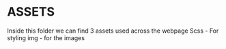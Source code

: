 # ASSETS

Inside this folder we can find 3 assets used across the webpage
Scss - For styling
img - for the images
